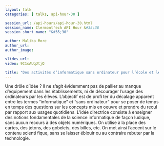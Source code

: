 ```yaml
---
layout: talk
categories: [ talks, api-hour-30 ]

session_url: /api-hours/api-hour-30.html
session_name: Clermont'ech API Hour &#35;30
session_short_name: "&#35;30"

author: Malika More
author_url:
author_image:

slides_url:
video: 9C1sAUqJtjQ

title: "Des activités d’informatique sans ordinateur pour l’école et le collège"
---
```


Une drôle d’idée ? Il ne s’agit évidemment pas de pallier au manque d’équipement dans les établissements, ni de décourager l’usage des ordinateurs par les élèves. L’objectif est de profi ter du décalage apparent entre les termes “informatique” et “sans ordinateur” pour se poser de temps en temps des questions sur les concepts mis en oeuvre et prendre du recul par rapport aux usages quotidiens. L’idée directrice consiste à enseigner des notions fondamentales de la science informatique de façon ludique, sans aucun recours à des objets numériques. On utilise à la place des cartes, des jetons, des gobelets, des billes, etc. On met ainsi l’accent sur le contenu scienti fique, sans se laisser éblouir ou au contraire rebuter par la technologie.
